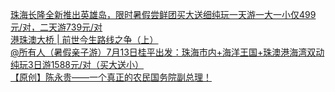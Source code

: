   
[珠海长隆全新推出英雄岛，限时暑假尝鲜团买大送细纯玩一天游一大一小仅499元/对，二天游739元/对](http://www.dianyue.me/archives/391/zhy4mybqa2qip10p/)  
[港珠澳大桥 | 前世今生路线之争（上）](http://www.dianyue.me/archives/686/8axkzpizq5nlydwg/)  
[@所有人（暑假亲子游）7月13日桂平出发：珠海市内+海洋王国+珠澳港海湾双动纯玩3日游1588元/对（买大送小）](http://www.dianyue.me/archives/810/zo0uedbs4u1xed5a/)  
[【原创】陈永贵——一个真正的农民国务院副总理！](http://www.dianyue.me/archives/987/bhwr1odck84x0hhy/)